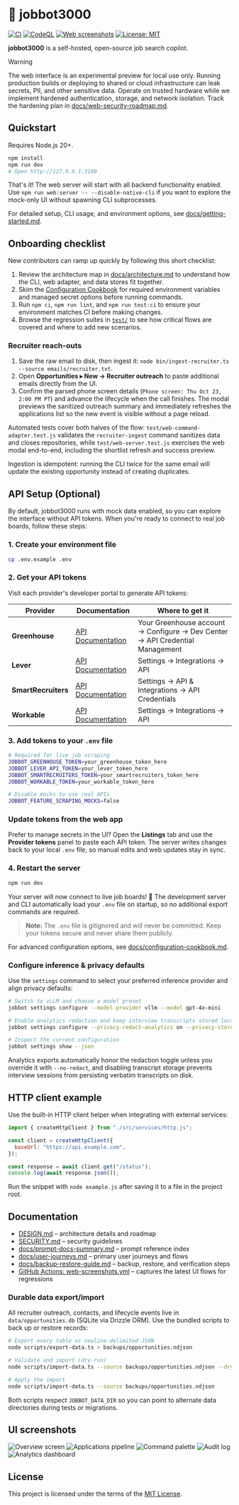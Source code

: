 # 🎯 jobbot3000

[![CI](https://img.shields.io/github/actions/workflow/status/futuroptimist/jobbot3000/.github/workflows/ci.yml?label=ci)](https://github.com/futuroptimist/jobbot3000/actions/workflows/ci.yml)
[![CodeQL](https://img.shields.io/github/actions/workflow/status/futuroptimist/jobbot3000/.github/workflows/codeql.yml?label=codeql)](https://github.com/futuroptimist/jobbot3000/actions/workflows/codeql.yml)
[![Web screenshots](https://img.shields.io/github/actions/workflow/status/futuroptimist/jobbot3000/.github/workflows/web-screenshots.yml?label=web%20screenshots)](https://github.com/futuroptimist/jobbot3000/actions/workflows/web-screenshots.yml)
[![License: MIT](https://img.shields.io/badge/license-MIT-blue.svg)](#license)

**jobbot3000** is a self-hosted, open-source job search copilot.

> [!WARNING]
> The web interface is an experimental preview for local use only. Running production builds or
> deploying to shared or cloud infrastructure can leak secrets, PII, and other sensitive data.
> Operate on trusted hardware while we implement hardened authentication, storage, and network
> isolation. Track the hardening plan in [docs/web-security-roadmap.md](docs/web-security-roadmap.md).

## Quickstart

Requires Node.js 20+.

```bash
npm install
npm run dev
# Open http://127.0.0.1:3100
```

That's it! The web server will start with all backend functionality enabled.
Use `npm run web:server -- --disable-native-cli` if you want to explore the
mock-only UI without spawning CLI subprocesses.

For detailed setup, CLI usage, and environment options, see [docs/getting-started.md](docs/getting-started.md).

## Onboarding checklist

New contributors can ramp up quickly by following this short checklist:

1. Review the architecture map in [docs/architecture.md](docs/architecture.md) to understand how the
   CLI, web adapter, and data stores fit together.
2. Skim the [Configuration Cookbook](docs/configuration-cookbook.md) for required environment
   variables and managed secret options before running commands.
3. Run `npm ci`, `npm run lint`, and `npm run test:ci` to ensure your environment matches CI before
   making changes.
4. Browse the regression suites in [`test/`](test) to see how critical flows are covered and where to
   add new scenarios.

### Recruiter reach-outs

1. Save the raw email to disk, then ingest it: `node bin/ingest-recruiter.ts --source emails/recruiter.txt`.
2. Open **Opportunities ▸ New → Recruiter outreach** to paste additional emails directly from the UI.
3. Confirm the parsed phone screen details (`Phone screen: Thu Oct 23, 2:00 PM PT`) and advance the
   lifecycle when the call finishes. The modal previews the sanitized outreach summary and immediately
   refreshes the applications list so the new event is visible without a page reload.

Automated tests cover both halves of the flow: `test/web-command-adapter.test.js` validates the
`recruiter-ingest` command sanitizes data and closes repositories, while
`test/web-server.test.js` exercises the web modal end-to-end, including the shortlist refresh and
success preview.

Ingestion is idempotent: running the CLI twice for the same email will update the existing
opportunity instead of creating duplicates.

## API Setup (Optional)

By default, jobbot3000 runs with mock data enabled, so you can explore the interface without API tokens. When you're ready to connect to real job boards, follow these steps:

### 1. Create your environment file

```bash
cp .env.example .env
```

### 2. Get your API tokens

Visit each provider's developer portal to generate API tokens:

| Provider            | Documentation                                                                      | Where to get it                                                              |
| ------------------- | ---------------------------------------------------------------------------------- | ---------------------------------------------------------------------------- |
| **Greenhouse**      | [API Documentation](https://developers.greenhouse.io/harvest.html#authentication)  | Your Greenhouse account → Configure → Dev Center → API Credential Management |
| **Lever**           | [API Documentation](https://hire.lever.co/developer/documentation#authentication)  | Settings → Integrations → API                                                |
| **SmartRecruiters** | [API Documentation](https://developers.smartrecruiters.com/docs/getting-started)   | Settings → API & Integrations → API Credentials                              |
| **Workable**        | [API Documentation](https://workable.readme.io/reference/generate-an-access-token) | Settings → Integrations → API                                                |

### 3. Add tokens to your `.env` file

```bash
# Required for live job scraping
JOBBOT_GREENHOUSE_TOKEN=your_greenhouse_token_here
JOBBOT_LEVER_API_TOKEN=your_lever_token_here
JOBBOT_SMARTRECRUITERS_TOKEN=your_smartrecruiters_token_here
JOBBOT_WORKABLE_TOKEN=your_workable_token_here

# Disable mocks to use real APIs
JOBBOT_FEATURE_SCRAPING_MOCKS=false
```

### Update tokens from the web app

Prefer to manage secrets in the UI? Open the **Listings** tab and use the **Provider tokens** panel
to paste each API token. The server writes changes back to your local `.env` file, so manual edits and
web updates stay in sync.

### 4. Restart the server

```bash
npm run dev
```

Your server will now connect to live job boards! 🚀 The development server and CLI automatically
load your `.env` file on startup, so no additional export commands are required.

> **Note:** The `.env` file is gitignored and will never be committed. Keep your tokens secure and never share them publicly.

For advanced configuration options, see [docs/configuration-cookbook.md](docs/configuration-cookbook.md).

### Configure inference & privacy defaults

Use the `settings` command to select your preferred inference provider and align privacy
defaults:

```bash
# Switch to vLLM and choose a model preset
jobbot settings configure --model-provider vllm --model gpt-4o-mini

# Enable analytics redaction and keep interview transcripts stored locally
jobbot settings configure --privacy-redact-analytics on --privacy-store-transcripts on

# Inspect the current configuration
jobbot settings show --json
```

Analytics exports automatically honor the redaction toggle unless you override it with
`--no-redact`, and disabling transcript storage prevents interview sessions from persisting
verbatim transcripts on disk.

## HTTP client example

Use the built-in HTTP client helper when integrating with external services:

```js
import { createHttpClient } from "./src/services/http.js";

const client = createHttpClient({
  baseUrl: "https://api.example.com",
});

const response = await client.get("/status");
console.log(await response.json());
```

Run the snippet with `node example.js` after saving it to a file in the project root.

## Documentation

- [DESIGN.md](DESIGN.md) – architecture details and roadmap
- [SECURITY.md](SECURITY.md) – security guidelines
- [docs/prompt-docs-summary.md](docs/prompt-docs-summary.md) – prompt reference index
- [docs/user-journeys.md](docs/user-journeys.md) – primary user journeys and flows
- [docs/backup-restore-guide.md](docs/backup-restore-guide.md) – backup, restore, and verification
  steps
- [GitHub Actions: web-screenshots.yml](https://github.com/futuroptimist/jobbot3000/actions/workflows/web-screenshots.yml) – captures the latest UI flows for regressions

### Durable data export/import

All recruiter outreach, contacts, and lifecycle events live in `data/opportunities.db` (SQLite via
Drizzle ORM). Use the bundled scripts to back up or restore records:

```bash
# Export every table as newline-delimited JSON
node scripts/export-data.ts > backups/opportunities.ndjson

# Validate and import (dry-run)
node scripts/import-data.ts --source backups/opportunities.ndjson --dry-run

# Apply the import
node scripts/import-data.ts --source backups/opportunities.ndjson
```

Both scripts respect `JOBBOT_DATA_DIR` so you can point to alternate data directories during tests or
migrations.

## UI screenshots

![Overview screen](docs/screenshots/overview.png "Overview screen")
![Applications pipeline](docs/screenshots/applications.png "Applications pipeline")
![Command palette](docs/screenshots/commands.png "Command palette")
![Audit log](docs/screenshots/audits.png "Audit log")
![Analytics dashboard](docs/screenshots/analytics.png "Analytics dashboard")

## License

This project is licensed under the terms of the [MIT License](LICENSE).
